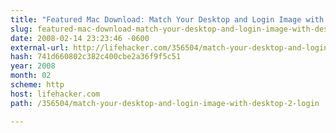 ```yaml
---
title: "Featured Mac Download: Match Your Desktop and Login Image with Desktop 2 Login"
slug: featured-mac-download-match-your-desktop-and-login-image-with-desktop
date: 2008-02-14 23:23:46 -0600
external-url: http://lifehacker.com/356504/match-your-desktop-and-login-image-with-desktop-2-login
hash: 741d660802c382c400cbe2a36f9f5c51
year: 2008
month: 02
scheme: http
host: lifehacker.com
path: /356504/match-your-desktop-and-login-image-with-desktop-2-login

---
```



